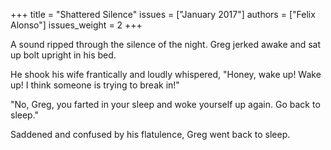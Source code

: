 +++
title = "Shattered Silence"
issues = ["January 2017"]
authors = ["Felix Alonso"]
issues_weight = 2
+++

A sound ripped through the silence of the night. Greg jerked awake and sat up bolt upright in his bed.

He shook his wife frantically and loudly whispered, "Honey, wake up! Wake up! I think someone is trying to break in!"

"No, Greg, you farted in your sleep and woke yourself up again. Go back to sleep."

Saddened and confused by his flatulence, Greg went back to sleep.
